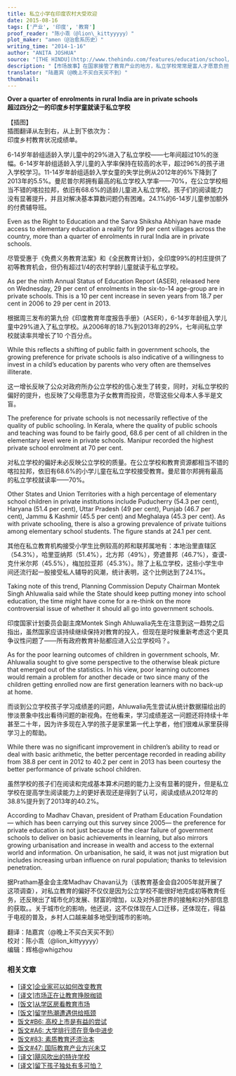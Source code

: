 ```yaml
---
title: 私立小学在印度农村大受欢迎
date: 2015-08-16
tags: ['产业', '印度', '教育']
proof_reader: "陈小乖（@lion\_kittyyyyy）"
plot_maker: "amen（@治愈系历史）"
writing_time: "2014-1-16"
author: "ANITA JOSHUA"
source: "[THE HINDU](http://www.thehindu.com/features/education/school/over-a-quarter-of-enrolments-in-rural-india-are-in-private-schools/article5580441.ece)"
description: "【市场故事】在国家接管了教育产业的地方，私立学校常常是富人才愿意负担的奢侈品，然而在印度农村这个以贫穷著称的地方，私立小学却广受欢迎，平均有30%的家长选择私立学校，比例最高的邦达到70%，而且，这看来并不是因为公立教育普及不足……"
translator: "陆嘉宾（@晚上不买白天买不到）"
thumbnail:
---
```


**Over a quarter of enrolments in rural India are in private schools**  
**超过四分之一的印度乡村学童就读于私立学校**

【插图】  
插图翻译从左到右，从上到下依次为：  
印度乡村教育状况成绩单。

6-14岁年龄组适龄入学儿童中的29%进入了私立学校——七年间超过10%的涨幅。6-14岁年龄组适龄入学儿童的入学率保持在较高的水平，超过96%的孩子进入学校学习。11-14岁年龄组适龄入学女童的失学比例从2012年的6%下降到了2013年的5.5%。曼尼普尔邦拥有最高的私立学校入学率——70%，在公立学校相当不错的喀拉拉邦，依旧有68.6%的适龄儿童进入私立学校。孩子们的阅读能力没有显著提升，并且对解决基本算数问题仍有困难。24.1%的6-14岁儿童参加额外的付费辅导班。

Even as the Right to Education and the Sarva Shiksha Abhiyan have made access to elementary education a reality for 99 per cent villages across the country, more than a quarter of enrolments in rural India are in private schools.

尽管受惠于《免费义务教育法案》和《全民教育计划》，全印度99%的村庄提供了初等教育机会，但仍有超过1/4的农村学龄儿童就读于私立学校。

As per the ninth Annual Status of Education Report (ASER), released here on Wednesday, 29 per cent of enrolments in the six-to-14 age-group are in private schools. This is a 10 per cent increase in seven years from 18.7 per cent in 2006 to 29 per cent in 2013.

根据周三发布的第九份《印度教育年度报告手册》（ASER），6-14岁年龄组入学儿童中29%进入了私立学校。从2006年的18.7%到2013年的29%，七年间私立学校就读率共增长了10 个百分点。

While this reflects a shifting of public faith in government schools, the growing preference for private schools is also indicative of a willingness to invest in a child’s education by parents who very often are themselves illiterate.

这一增长反映了公众对政府所办公立学校的信心发生了转变，同时，对私立学校的偏好的提升，也反映了父母愿意为子女教育而投资，尽管这些父母本人多半是文盲。

The preference for private schools is not necessarily reflective of the quality of public schooling. In Kerala, where the quality of public schools and teaching was found to be fairly good, 68.6 per cent of all children in the elementary level were in private schools. Manipur recorded the highest private school enrolment at 70 per cent.

对私立学校的偏好未必反映公立学校的质量。在公立学校和教育资源都相当不错的喀拉拉邦，依旧有68.6%的小学儿童在私立学校接受教育。曼尼普尔邦拥有最高的私立学校就读率——70%。

Other States and Union Territories with a high percentage of elementary school children in private institutions include Puducherry (54.3 per cent), Haryana (51.4 per cent), Uttar Pradesh (49 per cent), Punjab (46.7 per cent), Jammu & Kashmir (45.5 per cent) and Meghalaya (45.3 per cent). As with private schooling, there is also a growing prevalence of private tuitions among elementary school students. The figure stands at 24.1 per cent.

其他在私立教育机构接受小学生比例较高的邦和联邦属地有：本地治里直辖区（54.3%），哈里亚纳邦（51.4%），北方邦（49%），旁遮普邦（46.7%），查谟-克什米尔邦（45.5%），梅加拉亚邦（45.3%）。除了上私立学校，这些小学生中间还流行起一股接受私人辅导的风潮，统计表明，这个比例达到了24.1%。

Taking note of this trend, Planning Commission Deputy Chairman Montek Singh Ahluwalia said while the State should keep putting money into school education, the time might have come for a re-think on the more controversial issue of whether it should all go into government schools.

印度国家计划委员会副主席Montek Singh Ahluwalia先生在注意到这一趋势之后指出，虽然国家应该持续继续保持对教育的投入，但现在是时候重新考虑这个更具争议性问题了——所有政府教育补贴都应进入公立学校吗？。

As for the poor learning outcomes of children in government schools, Mr. Ahluwalia sought to give some perspective to the otherwise bleak picture that emerged out of the statistics. In his view, poor learning outcomes would remain a problem for another decade or two since many of the children getting enrolled now are first generation learners with no back-up at home.

而谈到公立学校孩子学习成绩差的问题，Ahluwalia先生尝试从统计数据描绘出的惨淡景象中找出看待问题的新视角。在他看来，学习成绩差这一问题还将持续十年甚至二十年，因为许多现在入学的孩子是家里第一代上学者，他们很难从家里获得学习上的帮助。

While there was no significant improvement in children’s ability to read or deal with basic arithmetic, the better percentage recorded in reading ability from 38.8 per cent in 2012 to 40.2 per cent in 2013 has been courtesy the better performance of private school children.

虽然学校的孩子们在阅读和完成基本算术问题的能力上没有显著的提升，但是私立学校在提高学生阅读能力上的更好表现还是得到了认可，阅读成绩从2012年的38.8%提升到了2013年的40.2%。

According to Madhav Chavan, president of Pratham Education Foundation — which has been carrying out this survey since 2005— the preference for private education is not just because of the clear failure of government schools to deliver on basic achievements in learning, but also mirrors growing urbanisation and increase in wealth and access to the external world and information. On urbanisation, he said, it was not just migration but includes increasing urban influence on rural population; thanks to television penetration.

据Pratham基金会主席Madhav Chavan认为（该教育基金会自2005年就开展了这项调查），对私立教育的偏好不仅仅是因为公立学校不能很好地完成初等教育任务，还反映出了城市化的发展、财富的增加，以及对外部世界的接触和对外部信息的获取。。关于城市化的影响，他还说，这不仅体现在人口迁移，还体现在，得益于电视的普及，乡村人口越来越多地受到城市的影响。


翻译：陆嘉宾（@晚上不买白天买不到）  
校对：陈小乖（@lion\_kittyyyyy）  
编辑：辉格@whigzhou


### 相关文章

* [[译文]企业家可以如何改变教育](https://headsalon.org/archives/7525.html "[译文]企业家可以如何改变教育")
* [[译文]市场正在让教育挣脱枷锁](https://headsalon.org/archives/6008.html "[译文]市场正在让教育挣脱枷锁")
* [[饭文]从学区房看教育市场](https://headsalon.org/archives/4573.html "[饭文]从学区房看教育市场")
* [[饭文]留学热潮遭遇供给瓶颈](https://headsalon.org/archives/3951.html "[饭文]留学热潮遭遇供给瓶颈")
* [饭文#B6: 高校上市是有益的尝试](https://headsalon.org/archives/380.html "饭文#B6: 高校上市是有益的尝试")
* [饭文#A6: 大学排行须在竞争中进步](https://headsalon.org/archives/400.html "饭文#A6: 大学排行须在竞争中进步")
* [饭文#83: 素质教育还须治本](https://headsalon.org/archives/474.html "饭文#83: 素质教育还须治本")
* [饭文#47: 国际教育产业方兴未艾](https://headsalon.org/archives/608.html "饭文#47: 国际教育产业方兴未艾")
* [[译文]飓风吹出的特许学校](https://headsalon.org/archives/7547.html "[译文]飓风吹出的特许学校")
* [[译文]留下孩子独处有多可怕？](https://headsalon.org/archives/7513.html "[译文]留下孩子独处有多可怕？")
